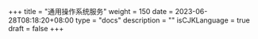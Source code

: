+++
title = "通用操作系统服务"
weight = 150
date = 2023-06-28T08:18:20+08:00
type = "docs"
description = ""
isCJKLanguage = true
draft = false
+++